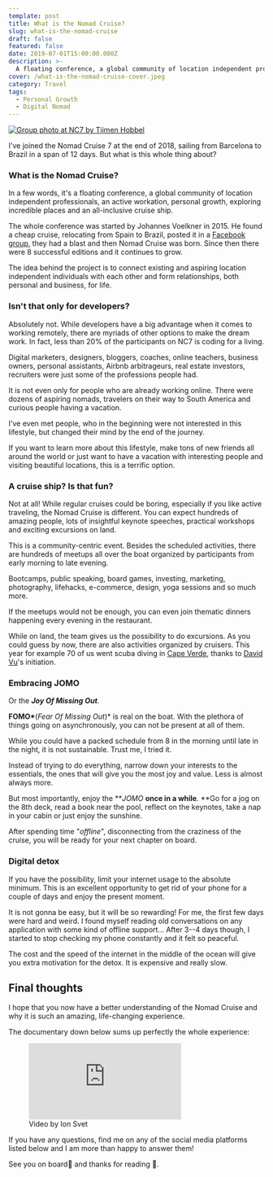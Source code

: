 ```yaml
---
template: post
title: What is the Nomad Cruise?
slug: what-is-the-nomad-cruise
draft: false
featured: false
date: 2019-07-01T15:00:00.000Z
description: >-
  A floating conference, a global community of location independent professionals, an active workation, personal growth, exploring incredible places and an all-inclusive cruise ship.
cover: /what-is-the-nomad-cruise-cover.jpeg
category: Travel
tags:
  - Personal Growth
  - Digital Nomad
---
```


[![Group photo at NC7 by Tijmen Hobbel](/what-is-the-nomad-cruise-cover.jpeg)](https://www.instagram.com/brainbow_photography/)

<div class="separator"></div>

I've joined the Nomad Cruise 7 at the end of 2018, sailing from Barcelona to Brazil in a span of 12 days. But what is this whole thing about?

### What is the Nomad Cruise?

In a few words, it's a floating conference, a global community of location independent professionals, an active workation, personal growth, exploring incredible places and an all-inclusive cruise ship.

The whole conference was started by Johannes Voelkner in 2015. He found a cheap cruise, relocating from Spain to Brazil, posted it in a [Facebook group](https://www.facebook.com/groups/1428340887415620/), they had a blast and then Nomad Cruise was born. Since then there were 8 successful editions and it continues to grow.

The idea behind the project is to connect existing and aspiring location independent individuals with each other and form relationships, both personal and business, for life.

### Isn't that only for developers?

Absolutely not. While developers have a big advantage when it comes to working remotely, there are myriads of other options to make the dream work. In fact, less than 20% of the participants on NC7 is coding for a living.

Digital marketers, designers, bloggers, coaches, online teachers, business owners, personal assistants, Airbnb arbitrageurs, real estate investors, recruiters were just some of the professions people had.

It is not even only for people who are already working online. There were dozens of aspiring nomads, travelers on their way to South America and curious people having a vacation.

I've even met people, who in the beginning were not interested in this lifestyle, but changed their mind by the end of the journey.

If you want to learn more about this lifestyle, make tons of new friends all around the world or just want to have a vacation with interesting people and visiting beautiful locations, this is a terrific option.

### A cruise ship? Is that fun?

Not at all! While regular cruises could be boring, especially if you like active traveling, the Nomad Cruise is different. You can expect hundreds of amazing people, lots of insightful keynote speeches, practical workshops and exciting excursions on land.

This is a community-centric event. Besides the scheduled activities, there are hundreds of meetups all over the boat organized by participants from early morning to late evening.

Bootcamps, public speaking, board games, investing, marketing, photography, lifehacks, e-commerce, design, yoga sessions and so much more.

If the meetups would not be enough, you can even join thematic dinners happening every evening in the restaurant.

While on land, the team gives us the possibility to do excursions. As you could guess by now, there are also activities organized by cruisers. This year for example 70 of us went scuba diving in [Cape Verde](https://en.wikipedia.org/wiki/Cape_Verde), thanks to [David Vu](https://www.instagram.com/daviddangvu/)'s initiation.

### Embracing JOMO

Or the **_Joy Of Missing Out_**.

**FOMO\***(_Fear Of Missing Out_)\* is real on the boat. With the plethora of things going on asynchronously, you can not be present at all of them.

While you could have a packed schedule from 8 in the morning until late in the night, it is not sustainable. Trust me, I tried it.

Instead of trying to do everything, narrow down your interests to the essentials, the ones that will give you the most joy and value. Less is almost always more.

But most importantly, enjoy the **_JOMO_ **once in a while**_._ **Go for a jog on the 8th deck, read a book near the pool, reflect on the keynotes, take a nap in your cabin or just enjoy the sunshine.

After spending time "_offline_", disconnecting from the craziness of the cruise, you will be ready for your next chapter on board.

### Digital detox

If you have the possibility, limit your internet usage to the absolute minimum. This is an excellent opportunity to get rid of your phone for a couple of days and enjoy the present moment.

It is not gonna be easy, but it will be so rewarding! For me, the first few days were hard and weird. I found myself reading old conversations on any application with some kind of offline support... After 3--4 days though, I started to stop checking my phone constantly and it felt so peaceful.

The cost and the speed of the internet in the middle of the ocean will give you extra motivation for the detox. It is expensive and really slow.

## Final thoughts

I hope that you now have a better understanding of the Nomad Cruise and why it is such an amazing, life-changing experience.

The documentary down below sums up perfectly the whole experience:

<figure class="video_container">
  <iframe src="https://www.youtube.com/embed/OBVpNk6N4M8" frameborder="0" allowfullscreen="true"> </iframe>
  <figcaption class="md-figure">Video by Ion Svet</figcaption>
</figure>

<div class="separator"></div>

If you have any questions, find me on any of the social media platforms listed below and I am more than happy to answer them!

See you on board🚢 and thanks for reading 🙏.
